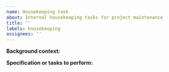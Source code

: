 ```yaml
---
name: Housekeeping task
about: Internal housekeeping tasks for project maintenance
title: ''
labels: housekeeping
assignees: ''
---
```


**Background context:**

**Specification or tasks to perform:**

